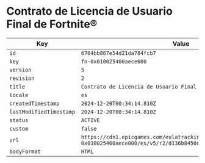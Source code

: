 # Contrato de Licencia de Usuario Final de Fortnite®

| Key | Value |
| --- | ----- |
| `id` | `6764bb867e54d21da784fcb7` |
| `key` | `fn-0x010025400aece000` |
| `version` | `5` |
| `revision` | `2` |
| `title` | `Contrato de Licencia de Usuario Final de Fortnite®` |
| `locale` | `es` |
| `createdTimestamp` | `2024-12-20T00:34:14.810Z` |
| `lastModifiedTimestamp` | `2024-12-20T00:34:14.810Z` |
| `status` | `ACTIVE` |
| `custom` | `false` |
| `url` | `https://cdn1.epicgames.com/eulatracking-download/fn-0x010025400aece000/es/v5/r2/d136b8450d7de59b6308e5e6d9da72e8.pdf` |
| `bodyFormat` | `HTML` |
